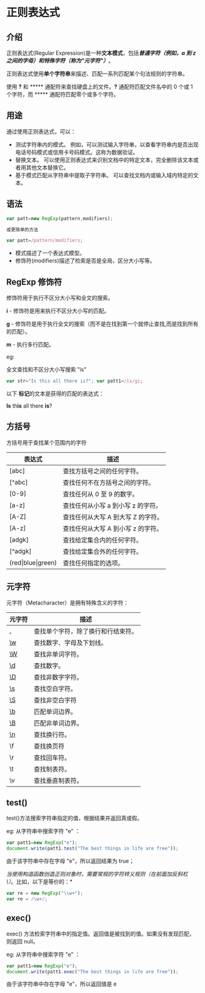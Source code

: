 # 正则表达式

## 介绍

正则表达式(Regular Expression)是一种**文本模式**，包括***普通字符（例如，a 到 z 之间的字母）和特殊字符（称为"元字符"）***。

正则表达式使用**单个字符串**来描述、匹配一系列匹配某个句法规则的字符串。

使用 **?** 和 ***** 通配符来查找硬盘上的文件。**?** 通配符匹配文件名中的 0 个或 1 个字符，而 ***** 通配符匹配零个或多个字符。

## 用途

通过使用正则表达式，可以：

- 测试字符串内的模式。
  例如，可以测试输入字符串，以查看字符串内是否出现电话号码模式或信用卡号码模式。这称为数据验证。
- 替换文本。
  可以使用正则表达式来识别文档中的特定文本，完全删除该文本或者用其他文本替换它。
- 基于模式匹配从字符串中提取子字符串。
  可以查找文档内或输入域内特定的文本。

## 语法

```js
var patt=new RegExp(pattern,modifiers);

或更简单的方法

var patt=/pattern/modifiers;
```

- 模式描述了一个表达式模型。
- 修饰符(modifiers)描述了检索是否是全局，区分大小写等。

## RegExp 修饰符

修饰符用于执行不区分大小写和全文的搜索。

**i** - 修饰符是用来执行不区分大小写的匹配。

**g** - 修饰符是用于执行全文的搜索（而不是在找到第一个就停止查找,而是找到所有的匹配）。

**m** -  执行多行匹配。

eg:

全文查找和不区分大小写搜索 "is"

```js
var str="Is this all there is?"; var patt1=/is/gi;
```

以下 **标记**的文本是获得的匹配的表达式：

**Is** th**is** all there **is**?

## 方括号

方括号用于查找某个范围内的字符

| 表达式             | 描述                               |
| ------------------ | ---------------------------------- |
| [abc]              | 查找方括号之间的任何字符。         |
| [^abc]             | 查找任何不在方括号之间的字符。     |
| [0-9]              | 查找任何从 0 至 9 的数字。         |
| [a-z]              | 查找任何从小写 a 到小写 z 的字符。 |
| [A-Z]              | 查找任何从大写 A 到大写 Z 的字符。 |
| [A-z]              | 查找任何从大写 A 到小写 z 的字符。 |
| [adgk]             | 查找给定集合内的任何字符。         |
| [^adgk]            | 查找给定集合外的任何字符。         |
| (red\|blue\|green) | 查找任何指定的选项。               |

## 元字符

元字符（Metacharacter）是拥有特殊含义的字符：

| 元字符                                                       | 描述                               |
| ------------------------------------------------------------ | ---------------------------------- |
| [.](https://www.runoob.com/jsref/jsref-regexp-dot.html)      | 查找单个字符，除了换行和行结束符。 |
| [\w](https://www.runoob.com/jsref/jsref-regexp-wordchar.html) | 查找数字、字母及下划线。           |
| [\W](https://www.runoob.com/jsref/jsref-regexp-wordchar-non.html) | 查找非单词字符。                   |
| [\d](https://www.runoob.com/jsref/jsref-regexp-digit.html)   | 查找数字。                         |
| [\D](https://www.runoob.com/jsref/jsref-regexp-digit-non.html) | 查找非数字字符。                   |
| [\s](https://www.runoob.com/jsref/jsref-regexp-whitespace.html) | 查找空白字符。                     |
| [\S](https://www.runoob.com/jsref/jsref-regexp-whitespace-non.html) | 查找非空白字符                     |
| [\b](https://www.runoob.com/jsref/jsref-regexp-begin.html)   | 匹配单词边界。                     |
| [\B](https://www.runoob.com/jsref/jsref-regexp-begin-not.html) | 匹配非单词边界。                   |
| [\n](https://www.runoob.com/jsref/jsref-regexp-newline.html) | 查找换行符。                       |
| \f                                                           | 查找换页符                         |
| \r                                                           | 查找回车符。                       |
| \t                                                           | 查找制表符。                       |
| \v                                                           | 查找垂直制表符。                   |

## test()

test()方法搜索字符串指定的值，根据结果并返回真或假。

eg:	从字符串中搜索字符 "e" ：

```js
var patt1=new RegExp("e");
document.write(patt1.test("The best things in life are free"));
```

由于该字符串中存在字母 "e"，所以返回结果为 true；

*当使用构造函数创造正则对象时，需要常规的字符转义规则（在前面加反斜杠 \）*。比如，以下是等价的：*

```js
var re = new RegExp("\\w+");
var re = /\w+/;
```

## exec()

exec() 方法检索字符串中的指定值。返回值是被找到的值。如果没有发现匹配，则返回 null。

eg:	从字符串中搜索字符 "e" ：

```js
var patt1=new RegExp("e");
document.write(patt1.exec("The best things in life are free"));
```

由于该字符串中存在字母 "e"，所以返回值是 e